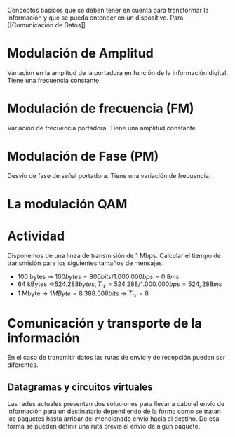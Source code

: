
Conceptos básicos que se deben tener en cuenta para transformar la información y que se pueda entender en un dispositivo. Para [[Comunicación de Datos]]
# Modulación de Amplitud
Variación en la amplitud de la portadora en función de la información digital. Tiene una frecuencia constante
# Modulación de frecuencia (FM)
Variación de frecuencia portadora. Tiene una amplitud constante
# Modulación de Fase (PM)
Desvío de fase de señal portadora. Tiene una variación de frecuencia.
# La modulación QAM
# Actividad
Disponemos de una línea de transmisión de 1 Mbps. Calcular el tiempo de transmisión para los siguientes tamaños de mensajes:

- 100 bytes -> $100 bytes=800bits/1.000.000bps = 0.8ms$
- 64 kBytes ->$524.288bytes, T_{tx} = 524.288/1.000.000bps = 524,288ms$
- 1 Mbyte -> $1 MByte = 8.388.608 bits$ -> $T_{tx}=8$

# Comunicación y transporte de la información
En el caso de transmitir datos las rutas de envío y de recepción pueden ser diferentes.

## Datagramas y circuitos virtuales
Las redes actuales presentan dos soluciones para llevar a cabo el envío de información para un destinatario dependiendo de la forma como se tratan los paquetes hasta arribar del mencionado envío hacia el destino. De esa forma se pueden definir una ruta previa al envío de algún paquete.